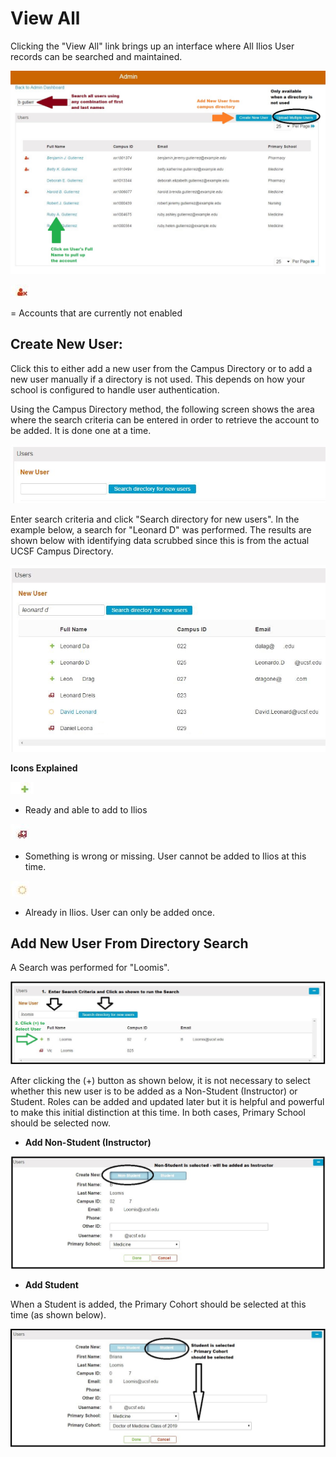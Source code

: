 # View All

Clicking the "View All" link brings up an interface where All Ilios User records can be searched and maintained.

![](../.gitbook/assets/view_all.jpg)

![](../.gitbook/assets/disabled_icon.jpg)

= Accounts that are currently not enabled

## Create New User:

Click this to either add a new user from the Campus Directory or to add a new user manually if a directory is not used. This depends on how your school is configured to handle user authentication.

Using the Campus Directory method, the following screen shows the area where the search criteria can be entered in order to retrieve the account to be added. It is done one at a time.

![](../.gitbook/assets/from_directory.jpg)

 Enter search criteria and click "Search directory for new users". In the example below, a search for "Leonard D" was performed. The results are shown below with identifying data scrubbed since this is from the actual UCSF Campus Directory.

![](../.gitbook/assets/from_directory_2.jpg)

**Icons Explained**

![](../.gitbook/assets/ready_icon.jpg)

- Ready and able to add to Ilios

![](../.gitbook/assets/not_ready_icon.jpg)

 - Something is wrong or missing. User cannot be added to Ilios at this time.

![](../.gitbook/assets/already_in_ilios.jpg)

 - Already in Ilios. User can only be added once.

## Add New User From Directory Search

A Search was performed for "Loomis".

![](../.gitbook/assets/new_user_from_dir_1.jpg)

After clicking the \(+\) button as shown below, it is not necessary to select whether this new user is to be added as a Non-Student \(Instructor\) or Student. Roles can be added and updated later but it is helpful and powerful to make this initial distinction at this time. In both cases, Primary School should be selected now.

* **Add Non-Student \(Instructor\)**

![](../.gitbook/assets/add_non_student.jpg)

* **Add Student**

When a Student is added, the Primary Cohort should be selected at this time \(as shown below\).

![](../.gitbook/assets/add_student.jpg)

